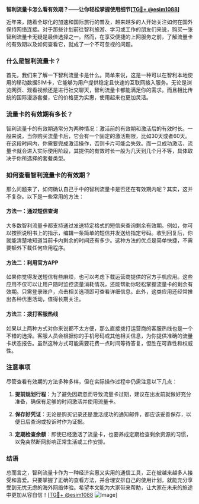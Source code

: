**智利流量卡怎么看有效期？——让你轻松掌握使用细节[[TG💪+ @esim1088](https://t.me/s/esim1088)]**

近年来，随着全球化的加速和国际旅行的普及，越来越多的人开始关注如何在国外保持网络连接。对于那些计划前往智利旅游、学习或工作的朋友们来说，购买一张智利流量卡无疑是最佳选择之一。然而，在享受便捷的上网服务之前，了解流量卡的有效期以及如何查看它，就成了一个不可忽视的问题。

### 什么是智利流量卡？

首先，我们来了解一下智利流量卡是什么。简单来说，这是一种可以在智利本地使用的移动数据SIM卡，它能够为用户提供稳定且快速的互联网接入服务。无论是浏览网页、观看视频还是进行社交聊天，智利流量卡都能满足你的需求。而且相比传统的国际漫游套餐，它的价格更为实惠，使用起来也更加灵活。

### 流量卡的有效期有多长？

智利流量卡的有效期通常分为两种情况：激活前的有效期和激活后的有效时长。一般来说，当你购买流量卡后，它会有一个固定的激活期限，比如30天或者60天。在这段时间内，你需要完成激活操作，否则卡片可能会失效。而一旦成功激活，流量卡就会进入实际使用阶段，其提供的有效时长一般为几天到几个月不等，具体取决于你所选择的套餐类型。

### 如何查看智利流量卡的有效期？

那么问题来了，如何确认自己手中的智利流量卡是否还在有效期内呢？其实，这并不复杂。以下是一些常用的方法：

#### 方法一：通过短信查询

大多数智利流量卡都支持通过发送特定格式的短信来查询剩余有效期。例如，你可以按照说明书上的指示，编辑一条简单的短信并发送给指定号码。收到回复后，你就能清楚地知道当前卡内剩余的时间还有多少。这种方法的优点是简单快捷，不需要额外下载任何应用程序。

#### 方法二：利用官方APP

如果你觉得发送短信有些麻烦，也可以考虑下载运营商提供的官方手机应用。这些应用不仅可以让用户随时监控流量消耗情况，还能帮助你轻松掌握流量卡的剩余有效期。只需登录账户，点击相关选项即可查看详细信息。此外，这类应用还经常推出各种优惠活动，值得长期关注。

#### 方法三：拨打客服热线

如果以上两种方式对你来说都不太方便，那么直接拨打运营商的客服热线也是一个不错的选择。客服人员会根据你的手机号码或其他相关信息，为你提供准确的流量卡状态报告。虽然这种方式可能需要花费一点时间等待答复，但胜在可靠性和权威性。

### 注意事项

尽管查看有效期的方法多种多样，但在实际操作过程中仍需注意以下几点：

1. **提前规划行程**：为了避免因疏忽而导致流量卡过期，建议在出发前就做好充分准备，确保有足够的时间激活并使用流量卡。
   
2. **保存好凭证**：无论是购买记录还是激活成功的通知邮件，都应该妥善保存，以便日后查询或投诉时作为证据。

3. **定期检查余额**：即使已经激活了流量卡，也要养成定期检查剩余资源的习惯，以免突然断网影响正常生活或工作安排。

### 结语

总而言之，智利流量卡作为一种经济实惠又实用的通信工具，正在被越来越多人接受和喜爱。只要掌握了正确的查看方法，并合理安排自己的使用计划，就能充分享受到无忧无虑的海外网络体验。希望本文能为大家带来帮助，让大家在未来的旅途中更加从容自信！[[TG💪+ @esim1088](https://t.me/s/esim1088) ![Image](https://i.postimg.cc/4NQfJmqS/Snipaste-2025-05-13-00-14-12.png)]